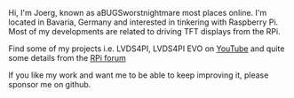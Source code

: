 Hi, I'm Joerg, known as aBUGSworstnightmare most places online. 
I'm located in Bavaria, Germany and interested in tinkering with Raspberry Pi. Most of my developments are related to driving TFT displays from the RPi.

Find some of my projects i.e. LVDS4PI, LVDS4PI EVO on [YouTube](https://www.youtube.com/channel/UCfXBC0xASUtFc6JM_aYxhBg/playlists) and quite some details from the [RPi forum](https://www.raspberrypi.org/forums/)

If you like my work and want me to be able to keep improving it, please sponsor me on github.
